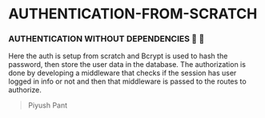 # AUTHENTICATION-FROM-SCRATCH

### AUTHENTICATION WITHOUT DEPENDENCIES 	:lock_with_ink_pen: :key:

Here the auth is setup from scratch and Bcrypt is used to hash the password, then store the user data in the database.
The authorization is done by developing a middleware that checks if the session has user logged in info or not and then that middleware is passed to the routes to authorize.

> Piyush Pant
